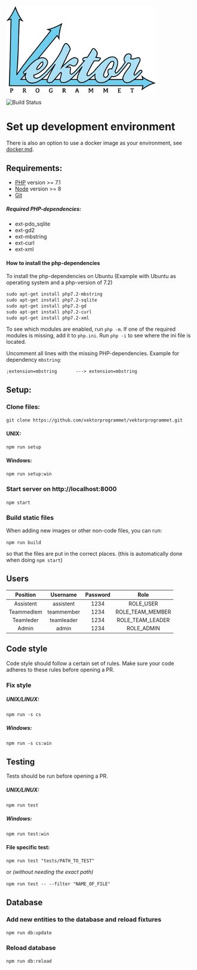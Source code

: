 <img src="https://github.com/vektorprogrammet/vektorprogrammet/blob/master/app/Resources/assets/images/vektor_stor.png" alt="alt text" width="400" height="auto">

![Build Status](https://travis-ci.org/vektorprogrammet/vektorprogrammet.svg?branch=master)



# Set up development environment
There is also an option to use a docker image as your environment, see [docker.md](docker.md).
## Requirements:
- [PHP](http://php.net/downloads.php) version >= 7.1
- [Node](https://nodejs.org/en/) version >= 8
- [Git](https://git-scm.com/)

##### Required PHP-dependencies:
* ext-pdo_sqlite
* ext-gd2
* ext-mbstring
* ext-curl
* ext-xml

#### How to install the php-dependencies
To install the php-dependencies on Ubuntu 
(Example with Ubuntu as operating system and a php-version of 7.2)
```
sudo apt-get install php7.2-mbstring
sudo apt-get install php7.2-sqlite
sudo apt-get install php7.2-gd
sudo apt-get install php7.2-curl
sudo apt-get install php7.2-xml
```

To see which modules are enabled, run `php -m`. If one of the required modules
is missing, add it to `php.ini`. Run `php -i` to see where the ini file is located.

Uncomment all lines with the missing PHP-dependencies. Example for dependency
`mbstring`:
```
;extension=mbstring       ---> extension=mbstring
```

## Setup:

### Clone files:
`git clone https://github.com/vektorprogrammet/vektorprogrammet.git`

#### UNIX:
`npm run setup`
#### Windows:
`npm run setup:win`

### Start server on http://localhost:8000
`npm start`


### Build static files
When adding new images or other non-code files, you can run:

`npm run build`

so that the files are put in the correct places. (this is automatically
done when doing `npm start`)

## Users
| Position     | Username   | Password |        Role        |
| :----------: | :--------: |:--------:|:------------------:|
| Assistent    | assistent  |   1234   |      ROLE_USER     |
| Teammedlem   | teammember |   1234   |  ROLE_TEAM_MEMBER  |
| Teamleder    | teamleader |   1234   |  ROLE_TEAM_LEADER  |
| Admin        | admin      |   1234   |      ROLE_ADMIN    |


## Code style
Code style should follow a certain set of rules. Make sure your code 
adheres to these rules before opening a PR. 

### Fix style
##### UNIX/LINUX:
`npm run -s cs`
##### Windows:
`npm run -s cs:win`

## Testing
Tests should be run before opening a PR.
##### UNIX/LINUX:
`npm run test`

##### Windows:
`npm run test:win`

#### File specific test: 

`npm run test "tests/PATH_TO_TEST" `

or *(without needing the exact path)*

`npm run test -- --filter "NAME_OF_FILE" `



## Database

### Add new entities to the database and reload fixtures
`npm run db:update`

### Reload database
`npm run db:reload`
